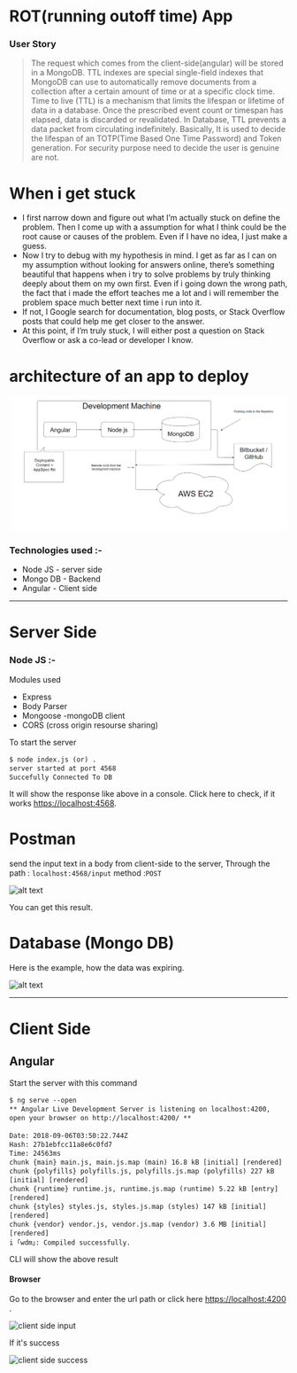 # ROT(running outoff time) App 

### User Story
> The request which comes from the client-side(angular) will be stored in a MongoDB. TTL indexes are special single-field indexes that MongoDB can use to automatically remove documents from a collection after a certain amount of time or at a specific clock time. Time to live (TTL) is a mechanism that limits the lifespan or lifetime of data in a database.
> Once the prescribed event count or timespan has elapsed, data is discarded or revalidated. In Database, TTL prevents a data packet from circulating indefinitely. Basically, It is used to decide the lifespan of an TOTP(Time Based One Time Password) and Token generation. For security purpose need to decide the user is genuine are not.

# When i get stuck

- I first narrow down and figure out what I’m actually stuck on define the problem. Then I come up with a assumption for what I think could be the root cause or causes of the problem. Even if I have no idea, I just make a guess.
- Now I try to debug with my hypothesis in mind. I get as far as I can on my assumption without looking for answers online, there’s something beautiful that happens when i try to solve problems by truly thinking deeply about them on my own first. Even if i going down the wrong path, the fact that i made the effort teaches me a lot and i will remember the problem space much better next time i run into it.
- If not, I Google search for documentation, blog posts, or Stack Overflow posts that could help me get closer to the answer.
- At this point, if I’m truly stuck, I will either post a question on Stack Overflow or ask a co-lead or developer I know.

# architecture of an app to deploy

![alt text](https://github.com/prathap1041220272/ROT-Running-Outoff-Time-app/blob/master/images/architecture.png "Logo Title Text 1")
### Technologies used :-
 - Node JS  - server side
 - Mongo DB - Backend
 - Angular - Client side

---
# Server Side
### Node JS :-
Modules used 
- Express
- Body Parser
- Mongoose -mongoDB client
- CORS (cross origin resourse sharing)

To start the server
```
$ node index.js (or) .
server started at port 4568
Succefully Connected To DB
```
 It will show the response like above in a console.
 Click here to check, if it works [https://localhost:4568](https://localhost:4568).
 
# Postman 
send the input text in a body from client-side to the server, Through the path : `localhost:4568/input` method :`POST`

![alt text](https://github.com/prathap1041220272/abide-app/blob/master/images/postman.png "Logo Title Text 1")

You can get this result.

# Database (Mongo DB)

Here is the example, how the data was expiring.

![alt text](https://github.com/prathap1041220272/abide-app/blob/master/images/expire.png "Logo Title Text 1")

---
# Client Side

## Angular

Start the server with this command 
```
$ ng serve --open
** Angular Live Development Server is listening on localhost:4200, open your browser on http://localhost:4200/ **

Date: 2018-09-06T03:50:22.744Z
Hash: 27b1ebfcc11a8e6c0fd7
Time: 24563ms
chunk {main} main.js, main.js.map (main) 16.8 kB [initial] [rendered]
chunk {polyfills} polyfills.js, polyfills.js.map (polyfills) 227 kB [initial] [rendered]
chunk {runtime} runtime.js, runtime.js.map (runtime) 5.22 kB [entry] [rendered]
chunk {styles} styles.js, styles.js.map (styles) 147 kB [initial] [rendered]
chunk {vendor} vendor.js, vendor.js.map (vendor) 3.6 MB [initial] [rendered]
i ｢wdm｣: Compiled successfully.
```

CLI will show the above result

#### Browser

Go to the browser and enter the url path or click here [https://localhost:4200](https://localhost:4200) .

![client side input](https://github.com/prathap1041220272/abide-app/blob/master/images/client_input.png "client side input")

If it's success 

![client side success](https://github.com/prathap1041220272/abide-app/blob/master/images/client_input-success.png "client side success")
